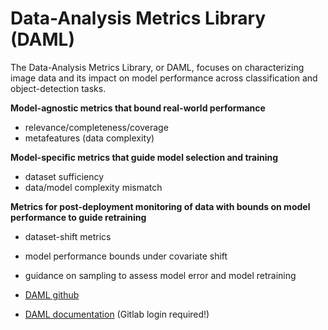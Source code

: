 # Data-Analysis Metrics Library (DAML)

The Data-Analysis Metrics Library, or DAML, focuses on characterizing image data and its impact on model performance across classification and object-detection tasks.

**Model-agnostic metrics that bound real-world performance**

- relevance/completeness/coverage
- metafeatures (data complexity)

**Model-specific metrics that guide model selection and training**

- dataset sufficiency
- data/model complexity mismatch

**Metrics for post-deployment monitoring of data with bounds on model performance to guide retraining**

- dataset-shift metrics
- model performance bounds under covariate shift
- guidance on sampling to assess model error and model retraining

- [DAML github](https://github.com/aria-ml/daml)
- [DAML documentation](https://jatic.pages.jatic.net/aria/daml/) (Gitlab login required!)
